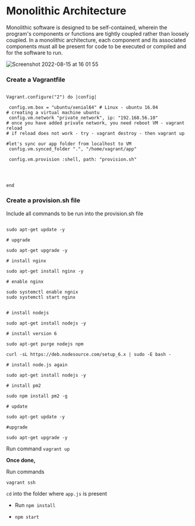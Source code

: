 # Monolithic Architecture

Monolithic software is designed to be self-contained, wherein the program's components or functions are tightly coupled rather than loosely coupled.
In a monolithic architecture, each component and its associated components must all be present for code to be executed or compiled and for the software to run.

![Screenshot 2022-08-15 at 16 01 55](https://user-images.githubusercontent.com/102330725/184660570-bd48311e-4da3-4ae2-8e94-acd6f71bc781.png)

### Create a Vagrantfile

```

Vagrant.configure("2") do |config|

 config.vm.box = "ubuntu/xenial64" # Linux - ubuntu 16.04
# creating a virtual machine ubuntu
 config.vm.network "private_network", ip: "192.168.56.10"
# once you have added private network, you need reboot VM - vagrant reload
# if reload does not work - try - vagrant destroy - then vagrant up

#let's sync our app folder from localhost to VM
 config.vm.synced_folder ".", "/home/vagrant/app"

 config.vm.provision :shell, path: "provision.sh"




end
```

### Create a provision.sh file

Include all commands to be run into the provision.sh file

```# update

sudo apt-get update -y

# upgrade

sudo apt-get upgrade -y

# install nginx

sudo apt-get install nginx -y

# enable nginx

sudo systemctl enable ngnix
sudo systemctl start nginx


# install nodejs

sudo apt-get install nodejs -y

# install version 6

sudo apt-get purge nodejs npm

curl -sL https://deb.nodesource.com/setup_6.x | sudo -E bash -

# install node.js again

sudo apt-get install nodejs -y

# install pm2

sudo npm install pm2 -g

# update

sudo apt-get update -y

#upgrade

sudo apt-get upgrade -y
```

Run command `vagrant up`

**Once done,**

Run commands

`vagrant ssh`

`cd` into the folder where `app.js` is present

- Run `npm install`

- `npm start`
